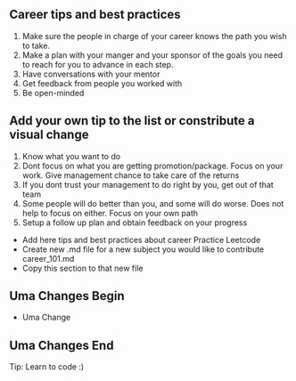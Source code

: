 ## Career tips and best practices

1. Make sure the people in charge of your career knows the path you wish to take.
2. Make a plan with your manger and your sponsor of the goals you need to reach for you to advance in each step.
3. Have conversations with your mentor
4. Get feedback from people you worked with
5. Be open-minded

## Add your own tip to the list or constribute a visual change

1. Know what you want to do
1. Dont focus on what you are getting promotion/package. Focus on your work. Give management chance to take care of the returns
1. If you dont trust your management to do right by you, get out of that team
1. Some people will do better than you, and some will do worse. Does not help to focus on either. Focus on your own path
1. Setup a follow up plan and obtain feedback on your progress

- Add here tips and best practices about career
Practice Leetcode
- Create new .md file for a new subject you would like to contribute
career_101.md
- Copy this section to that new file


## Uma Changes Begin
 - Uma Change
 ## Uma Changes End
Tip: Learn to code :)
